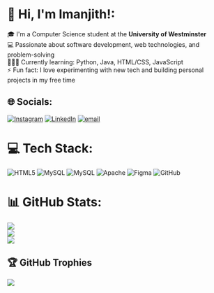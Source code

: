 # 👋 Hi, I'm Imanjith!:

🎓 I'm a Computer Science student at the **University of Westminster** <br>💻 Passionate about software development, web technologies, and problem-solving <br>👩🏻‍🎓 Currently learning: Python, Java, HTML/CSS, JavaScript <br>⚡ Fun fact: I love experimenting with new tech and building personal projects in my free time

## 🌐 Socials:

[![Instagram](https://img.shields.io/badge/Instagram-%23E4405F.svg?logo=Instagram&logoColor=white)](https://instagram.com/imanjith_._nejan) [![LinkedIn](https://img.shields.io/badge/LinkedIn-%230077B5.svg?logo=linkedin&logoColor=white)](https://linkedin.com/in/https://www.linkedin.com/in/imanjith-waniganayaka/) [![email](https://img.shields.io/badge/Email-D14836?logo=gmail&logoColor=white)](mailto:imanjithnejan@gmail.com)

# 💻 Tech Stack:

![HTML5](https://img.shields.io/badge/html5-%23E34F26.svg?style=for-the-badge&logo=html5&logoColor=white) ![MySQL](https://img.shields.io/badge/mysql-4479A1.svg?style=for-the-badge&logo=mysql&logoColor=white) ![MySQL](https://img.shields.io/badge/mysql-4479A1.svg?style=for-the-badge&logo=mysql&logoColor=white) ![Apache](https://img.shields.io/badge/apache-%23D42029.svg?style=for-the-badge&logo=apache&logoColor=white) ![Figma](https://img.shields.io/badge/figma-%23F24E1E.svg?style=for-the-badge&logo=figma&logoColor=white) ![GitHub](https://img.shields.io/badge/github-%23121011.svg?style=for-the-badge&logo=github&logoColor=white)

# 📊 GitHub Stats:

![](https://github-readme-stats.vercel.app/api?username=ImanjithWaniganayaka&theme=radical&hide_border=true&include_all_commits=true&count_private=true)<br/>
![](https://nirzak-streak-stats.vercel.app/?user=ImanjithWaniganayaka&theme=radical&hide_border=true)<br/>
![](https://github-readme-stats.vercel.app/api/top-langs/?username=ImanjithWaniganayaka&theme=radical&hide_border=true&include_all_commits=true&count_private=true&layout=compact)

## 🏆 GitHub Trophies

![](https://github-profile-trophy.vercel.app/?username=ImanjithWaniganayaka&theme=radical&no-frame=true&no-bg=false&margin-w=4)

<!-- Proudly created with GPRM ( https://gprm.itsvg.in ) -->
